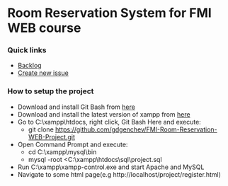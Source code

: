# Room Reservation System for FMI WEB course
### Quick links
- [Backlog](https://github.com/gdgenchev/FMI-Room-Reservation-WEB-Project/projects/1)
- [Create new issue](https://github.com/gdgenchev/FMI-Room-Reservation-WEB-Project/issues/new)

### How to setup the project
 - Download and install Git Bash from [here](https://git-scm.com/downloads)
 - Download and install the latest version of xampp from [here](https://www.apachefriends.org/download.html)
 - Go to C:\xampp\htdocs, right click, Git Bash Here and execute:
     - git clone https://github.com/gdgenchev/FMI-Room-Reservation-WEB-Project.git
 - Open Command Prompt and execute:
     - cd C:\xampp\mysql\bin
     - mysql -root <C:\xampp\htdocs\sql\project.sql
 - Run C:\xampp\xampp-control.exe and start Apache and MySQL
 - Navigate to some html page(e.g http://localhost/project/register.html)